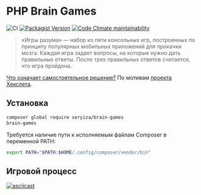 # PHP Brain Games

![CI](https://github.com/Seryiza/php-brain-games/workflows/CI/badge.svg?branch=master) [![Packagist Version](https://img.shields.io/packagist/v/seryiza/brain-games)](https://packagist.org/packages/seryiza/brain-games) [![Code Climate maintainability](https://img.shields.io/codeclimate/maintainability/Seryiza/php-brain-games)](https://codeclimate.com/github/Seryiza/php-brain-games)

> «Игры разума» — набор из пяти консольных игр, построенных по принципу популярных мобильных приложений для прокачки мозга. Каждая игра задает вопросы, на которые нужно дать правильные ответы. После трех правильных ответов считается, что игра пройдена.

[Что означает самостоятельное решение?](https://github.com/Seryiza/unreviewed-php-brain-games/wiki/%D0%A1%D0%B0%D0%BC%D0%BE%D1%81%D1%82%D0%BE%D1%8F%D1%82%D0%B5%D0%BB%D1%8C%D0%BD%D0%BE%D0%B5-%D0%BF%D1%80%D0%BE%D1%85%D0%BE%D0%B6%D0%B4%D0%B5%D0%BD%D0%B8%D0%B5-%D0%BF%D1%80%D0%BE%D0%B5%D0%BA%D1%82%D0%BE%D0%B2-Hexlet) По мотивам [проекта Хекслета](https://ru.hexlet.io/professions/php/projects/45).

## Установка
```bash
composer global require seryiza/brain-games
brain-games
```

Требуется наличие пути к исполняемым файлам Composer в переменной PATH:

```bash
export PATH="$PATH:$HOME/.config/composer/vendor/bin"
```

## Игровой процесс
[![asciicast](https://asciinema.org/a/oXSliRtJdM7yxgdcq6vIwWGMT.svg)](https://asciinema.org/a/oXSliRtJdM7yxgdcq6vIwWGMT)
